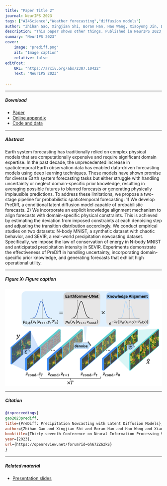 ```yaml
---
title: "Paper Title 2" 
journal: NeurIPS 2023
tags: ["AI4Science","Weather forecasting","diffusion models"]
author: "Zhihan Gao, Xingjian Shi, Boran Han, Hao Wang, Xiaoyong Jin, Danielle Maddix, Yi Zhu, Mu Li, Yuyang Wang"
description: "This paper shows other things. Published in NeurIPS 2023, 2015." 
summary: "NeurIPS 2023" 
cover:
    image: "prediff.png"
    alt: "Image caption"
    relative: false
editPost:
    URL: "https://arxiv.org/abs/2307.10422"
    Text: "NeurIPS 2023"

---
```


---

##### Download

+ [Paper](https://arxiv.org/abs/2307.10422)
+ [Online appendix](https://arxiv.org/abs/2307.10422)
+ [Code and data](https://github.com/gaozhihan/PreDiff)

---

##### Abstract

Earth system forecasting has traditionally relied on complex physical models that are computationally expensive and require significant domain expertise. In the past decade, the unprecedented increase in spatiotemporal Earth observation data has enabled data-driven forecasting models using deep learning techniques. These models have shown promise for diverse Earth system forecasting tasks but either struggle with handling uncertainty or neglect domain-specific prior knowledge, resulting in averaging possible futures to blurred forecasts or generating physically implausible predictions. To address these limitations, we propose a two-stage pipeline for probabilistic spatiotemporal forecasting: 1) We develop PreDiff, a conditional latent diffusion model capable of probabilistic forecasts. 2) We incorporate an explicit knowledge alignment mechanism to align forecasts with domain-specific physical constraints. This is achieved by estimating the deviation from imposed constraints at each denoising step and adjusting the transition distribution accordingly. We conduct empirical studies on two datasets: N-body MNIST, a synthetic dataset with chaotic behavior, and SEVIR, a real-world precipitation nowcasting dataset. Specifically, we impose the law of conservation of energy in N-body MNIST and anticipated precipitation intensity in SEVIR. Experiments demonstrate the effectiveness of PreDiff in handling uncertainty, incorporating domain-specific prior knowledge, and generating forecasts that exhibit high operational utility. 

---

##### Figure X: Figure caption

![](prediff.png)

---

##### Citation


```BibTeX
@inproceedings{
gao2023prediff,
title={PreDiff: Precipitation Nowcasting with Latent Diffusion Models},
author={Zhihan Gao and Xingjian Shi and Boran Han and Hao Wang and Xiaoyong Jin and Danielle C. Maddix and Yi Zhu and Mu Li and Bernie Wang},
booktitle={Thirty-seventh Conference on Neural Information Processing Systems},
year={2023},
url={https://openreview.net/forum?id=Gh67ZZ6zkS}
}
```

---

##### Related material

+ [Presentation slides](https://nips.cc/virtual/2023/poster/72200)

